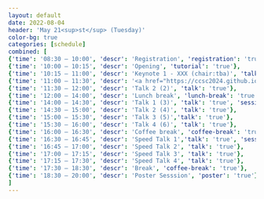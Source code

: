 ```yaml
---
layout: default
date: 2022-08-04
header: 'May 21<sup>st</sup> (Tuesday)'
color-bg: true
categories: [schedule]
combined: [
{'time': '08:30 – 10:00', 'descr': 'Registration', 'registration': 'true'},
{'time': '10:00 – 10:15', 'descr': 'Opening', 'tutorial': 'true'},
{'time': '10:15 – 11:00', 'descr': 'Keynote 1 - XXX (chair:tba)', 'talk': 'true'},
{'time': '11:00 – 11:30', 'descr': '<a href="https://ccsc2024.github.io/talks/glorius/" target="_blank" style="color:#FFFFFF;"> Talk 1 (1)</a>', 'talk': 'true', 'session': 'Session 1 (Title: tba, Chair: tba)'},
{'time': '11:30 – 12:00', 'descr': 'Talk 2 (2)', 'talk': 'true'},
{'time': '12:00 – 14:00', 'descr': 'Lunch break', 'lunch-break': 'true'},
{'time': '14:00 – 14:30', 'descr': 'Talk 1 (3)', 'talk': 'true', 'session': 'Session 2 (Title: tba, Chair: tba)'},
{'time': '14:30 – 15:00', 'descr': 'Talk 2 (4)', 'talk': 'true'},
{'time': '15:00 – 15:30', 'descr': 'Talk 3 (5)','talk': 'true'},
{'time': '15:30 – 16:00', 'descr': 'Talk 4 (6)', 'talk': 'true'},
{'time': '16:00 – 16:30', 'descr': 'Coffee break', 'coffee-break': 'true'},
{'time': '16:30 – 16:45', 'descr': 'Speed Talk 1','talk': 'true', 'session': 'Session 3 (Title: Speed Talks, Chair: tba)'},
{'time': '16:45 – 17:00', 'descr': 'Speed Talk 2', 'talk': 'true'},
{'time': '17:00 – 17:15', 'descr': 'Speed Talk 3', 'talk': 'true'},
{'time': '17:15 – 17:30', 'descr': 'Speed Talk 4', 'talk': 'true'},
{'time': '17:30 – 18:30', 'descr': 'Break', 'coffee-break': 'true'},
{'time': '18:30 – 20:00', 'descr': 'Poster Sesssion', 'poster': 'true'},
]
---
```


